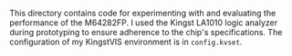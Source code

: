 This directory contains code for experimenting with and evaluating the performance of the M64282FP. I used the Kingst LA1010 logic analyzer during prototyping to ensure adherence to the chip's specifications. The configuration of my KingstVIS environment is in `config.kvset`. 